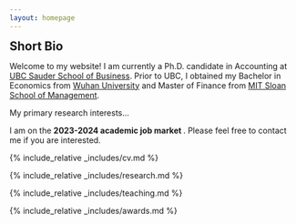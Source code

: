 ```yaml
---
layout: homepage
---
```


<h2 id="bio" style="margin: 2px 0px 0px;">  Short Bio</h2>

Welcome to my website! I am currently a Ph.D. candidate in Accounting at <a href="https://www.sauder.ubc.ca/">UBC Sauder School of Business</a>. Prior to UBC, I obtained my Bachelor in Economics from <a href="https://en.whu.edu.cn/">Wuhan University</a> and Master of Finance from <a href="https://mitsloan.mit.edu/">MIT Sloan School of Management</a>.
 
My primary research interests...
 
I am on the <strong >2023-2024 academic job market </strong>. Please feel free to contact me if you are interested.

 

 
 
{% include_relative _includes/cv.md %}
 
{% include_relative _includes/research.md %}
 
{% include_relative _includes/teaching.md %} 
 
{% include_relative _includes/awards.md %} 
 
